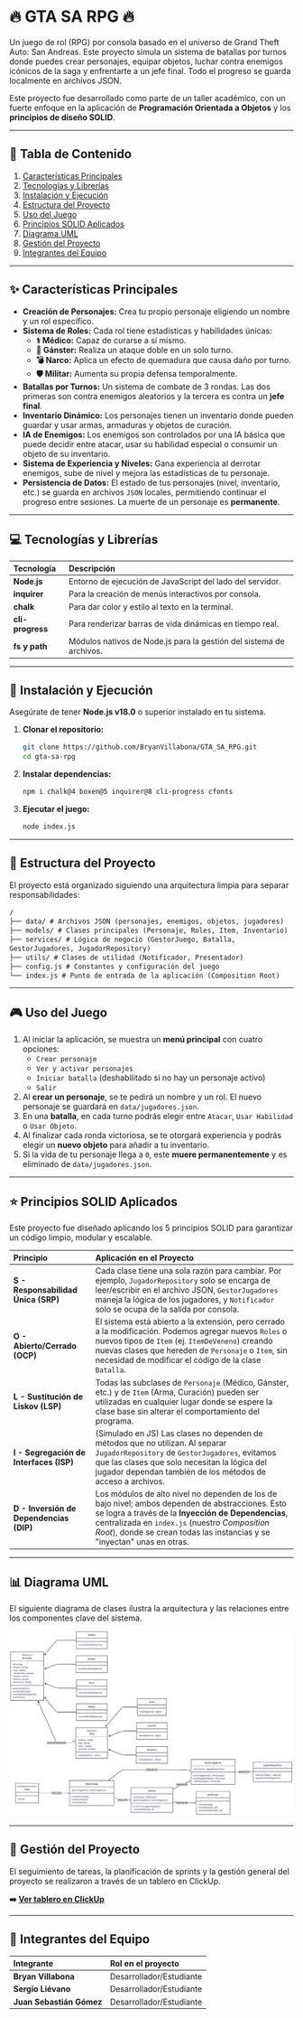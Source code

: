 # 🔥 GTA SA RPG 🔥

Un juego de rol (RPG) por consola basado en el universo de Grand Theft Auto: San Andreas. Este proyecto simula un sistema de batallas por turnos donde puedes crear personajes, equipar objetos, luchar contra enemigos icónicos de la saga y enfrentarte a un jefe final. Todo el progreso se guarda localmente en archivos JSON.

Este proyecto fue desarrollado como parte de un taller académico, con un fuerte enfoque en la aplicación de **Programación Orientada a Objetos** y los **principios de diseño SOLID**.

---

## 📜 Tabla de Contenido

1.  [Características Principales](#-características-principales)
2.  [Tecnologías y Librerías](#-tecnologías-y-librerías)
3.  [Instalación y Ejecución](#-instalación-y-ejecución)
4.  [Estructura del Proyecto](#-estructura-del-proyecto)
5.  [Uso del Juego](#-uso-del-juego)
6.  [Principios SOLID Aplicados](#-principios-solid-aplicados)
7.  [Diagrama UML](#-diagrama-uml)
8.  [Gestión del Proyecto](#-gestión-del-proyecto)
9.  [Integrantes del Equipo](#-integrantes-del-equipo)

---

## ✨ Características Principales

* **Creación de Personajes:** Crea tu propio personaje eligiendo un nombre y un rol específico.
* **Sistema de Roles:** Cada rol tiene estadísticas y habilidades únicas:
    * **⚕️ Médico:** Capaz de curarse a sí mismo.
    * **🔫 Gánster:** Realiza un ataque doble en un solo turno.
    * **💣 Narco:** Aplica un efecto de quemadura que causa daño por turno.
    * **🛡️ Militar:** Aumenta su propia defensa temporalmente.
* **Batallas por Turnos:** Un sistema de combate de 3 rondas. Las dos primeras son contra enemigos aleatorios y la tercera es contra un **jefe final**.
* **Inventario Dinámico:** Los personajes tienen un inventario donde pueden guardar y usar armas, armaduras y objetos de curación.
* **IA de Enemigos:** Los enemigos son controlados por una IA básica que puede decidir entre atacar, usar su habilidad especial o consumir un objeto de su inventario.
* **Sistema de Experiencia y Niveles:** Gana experiencia al derrotar enemigos, sube de nivel y mejora las estadísticas de tu personaje.
* **Persistencia de Datos:** El estado de tus personajes (nivel, inventario, etc.) se guarda en archivos `JSON` locales, permitiendo continuar el progreso entre sesiones. La muerte de un personaje es **permanente**.

---

## 💻 Tecnologías y Librerías

| Tecnología      | Descripción                                                |
| :-------------- | :--------------------------------------------------------- |
| **Node.js** | Entorno de ejecución de JavaScript del lado del servidor.    |
| **inquirer** | Para la creación de menús interactivos por consola.        |
| **chalk** | Para dar color y estilo al texto en la terminal.           |
| **cli-progress**| Para renderizar barras de vida dinámicas en tiempo real.   |
| **fs y path** | Módulos nativos de Node.js para la gestión del sistema de archivos. |

---

## 🚀 Instalación y Ejecución

Asegúrate de tener **Node.js v18.0** o superior instalado en tu sistema.

1.  **Clonar el repositorio:**
    ```bash
    git clone https://github.com/BryanVillabona/GTA_SA_RPG.git
    cd gta-sa-rpg
    ```

2.  **Instalar dependencias:**
    ```bash
    npm i chalk@4 boxen@5 inquirer@8 cli-progress cfonts
    ```

3.  **Ejecutar el juego:**
    ```bash
    node index.js
    ```

---

## 📁 Estructura del Proyecto

El proyecto está organizado siguiendo una arquitectura limpia para separar responsabilidades:

```
/ 
├── data/ # Archivos JSON (personajes, enemigos, objetos, jugadores) 
├── models/ # Clases principales (Personaje, Roles, Item, Inventario) 
├── services/ # Lógica de negocio (GestorJuego, Batalla, GestorJugadores, JugadorRepository) 
├── utils/ # Clases de utilidad (Notificador, Presentador) 
├── config.js # Constantes y configuración del juego 
└── index.js # Punto de entrada de la aplicación (Composition Root)
```
---

## 🎮 Uso del Juego

1.  Al iniciar la aplicación, se muestra un **menú principal** con cuatro opciones:
    * `Crear personaje`
    * `Ver y activar personajes`
    * `Iniciar batalla` (deshabilitado si no hay un personaje activo)
    * `Salir`
2.  Al **crear un personaje**, se te pedirá un nombre y un rol. El nuevo personaje se guardará en `data/jugadores.json`.
3.  En una **batalla**, en cada turno podrás elegir entre `Atacar`, `Usar Habilidad` o `Usar Objeto`.
4.  Al finalizar cada ronda victoriosa, se te otorgará experiencia y podrás elegir un **nuevo objeto** para añadir a tu inventario.
5.  Si la vida de tu personaje llega a `0`, este **muere permanentemente** y es eliminado de `data/jugadores.json`.

---

## ⭐ Principios SOLID Aplicados

Este proyecto fue diseñado aplicando los 5 principios SOLID para garantizar un código limpio, modular y escalable.

| Principio                             | Aplicación en el Proyecto                                                                                                                                                                                                                         |
| :------------------------------------ | :------------------------------------------------------------------------------------------------------------------------------------------------------------------------------------------------------------------------------------------------ |
| **S - Responsabilidad Única (SRP)** | Cada clase tiene una sola razón para cambiar. Por ejemplo, `JugadorRepository` solo se encarga de leer/escribir en el archivo JSON, `GestorJugadores` maneja la lógica de los jugadores, y `Notificador` solo se ocupa de la salida por consola.     |
| **O - Abierto/Cerrado (OCP)** | El sistema está abierto a la extensión, pero cerrado a la modificación. Podemos agregar nuevos `Roles` o nuevos tipos de `Item` (ej. `ItemDeVeneno`) creando nuevas clases que hereden de `Personaje` o `Item`, sin necesidad de modificar el código de la clase `Batalla`. |
| **L - Sustitución de Liskov (LSP)** | Todas las subclases de `Personaje` (Médico, Gánster, etc.) y de `Item` (Arma, Curación) pueden ser utilizadas en cualquier lugar donde se espere la clase base sin alterar el comportamiento del programa.                                           |
| **I - Segregación de Interfaces (ISP)** | (Simulado en JS) Las clases no dependen de métodos que no utilizan. Al separar `JugadorRepository` de `GestorJugadores`, evitamos que las clases que solo necesitan la lógica del jugador dependan también de los métodos de acceso a archivos. |
| **D - Inversión de Dependencias (DIP)** | Los módulos de alto nivel no dependen de los de bajo nivel; ambos dependen de abstracciones. Esto se logra a través de la **Inyección de Dependencias**, centralizada en `index.js` (nuestro *Composition Root*), donde se crean todas las instancias y se "inyectan" unas en otras. |

---

## 📊 Diagrama UML

El siguiente diagrama de clases ilustra la arquitectura y las relaciones entre los componentes clave del sistema.

![Diagrama UML](./docs/diagrama-UML.png)

---

## 🎯 Gestión del Proyecto

El seguimiento de tareas, la planificación de sprints y la gestión general del proyecto se realizaron a través de un tablero en ClickUp.

**➡️ [Ver tablero en ClickUp](https://link-del-tablero.com)**

---

## 👥 Integrantes del Equipo

| Integrante              | Rol en el proyecto                |
| :---------------------- | :-------------------------------- |
| **Bryan Villabona** | Desarrollador/Estudiante           |
| **Sergio Liévano** | Desarrollador/Estudiante |
| **Juan Sebastián Gómez**| Desarrollador/Estudiante      |